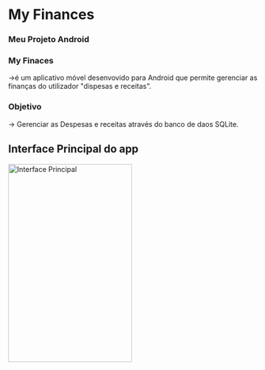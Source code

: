 <h1>My Finances</h1>
<h3>Meu Projeto Android</h3>
<h3>My Finaces</h3><p>->é um aplicativo móvel desenvovido para Android que permite gerenciar as finanças do utilizador "dispesas e receitas".</p>
<h3>Objetivo</h3>-> Gerenciar as Despesas e receitas através do banco de daos SQLite.

<h2>Interface Principal do app</h2>
<img src="https://user-images.githubusercontent.com/48354097/54880854-8e5fe200-4e41-11e9-9465-add6f3544f3a.gif" alt="Interface Principal"
height="400" width="250">
